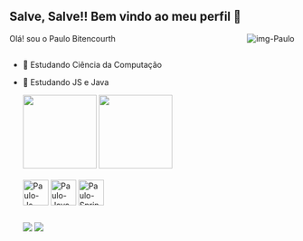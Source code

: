 ## Salve, Salve!! Bem vindo ao meu perfil 🚀
<div> 
  <img alt="img-Paulo" align="right" src="https://media.discordapp.net/attachments/485598503171784707/1115785030137028718/Fv4WVb7WAAAuYb5-removebg-preview.png?width=371&height=460">
</div>
Olá! sou o Paulo Bitencourth 

##

- 🔭 Estudando Ciência da Computação
- 🌱 Estudando JS e Java

  <div>
  <img height="130em" src="https://github-readme-stats.vercel.app/api?username=Paulobittencourts&show_icons=true&theme=tokyonight&include_all_commits=true&count_private=true"/>
  <img height="130em" src="https://github-readme-stats.vercel.app/api/top-langs/?username=Paulobittencourts&layout=compact&langs_count=7&theme=tokyonight"/>
  <div>

  <div style="display: inline_block"><br>
    <img align="center" alt="Paulo-Js" src="https://cdn.jsdelivr.net/gh/devicons/devicon/icons/javascript/javascript-original.svg" height="45px">
    <img align="center" alt="Paulo-Java" src="https://cdn.jsdelivr.net/gh/devicons/devicon/icons/java/java-original-wordmark.svg" height="45px">
    <img align="center" alt="Paulo-Spring" src="https://cdn.jsdelivr.net/gh/devicons/devicon/icons/spring/spring-original-wordmark.svg" height="45px"/>

  </div>
  
  ##
  
  <div>
     <a href = "mailto:paulobitencourt94@gmail.com"><img src="https://img.shields.io/badge/Gmail-D14836?style=for-the-badge&logo=gmail&logoColor=white" target="_blank"></a>
      <a href="https://www.linkedin.com/in/bittencourts/" target="_blank"><img src="https://img.shields.io/badge/-LinkedIn-%230077B5?style=for-the-badge&logo=linkedin&logoColor=white" target="_blank"></a> 
  </div>
